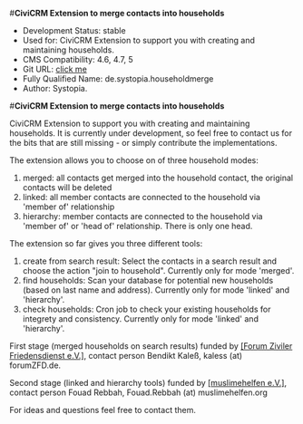 #**CiviCRM Extension to merge contacts into households**


- Development Status: stable
- Used for: CiviCRM Extension to support you with creating and maintaining households.
- CMS Compatibility: 4.6, 4.7, 5
- Git URL: [click me](https://github.com/systopia/de.systopia.householdmerge)
- Fully Qualified Name: de.systopia.householdmerge
- Author: Systopia.


#**CiviCRM Extension to merge contacts into households**

CiviCRM Extension to support you with creating and maintaining households. It is currently under development, so feel free to contact us for the bits that are still missing - or simply contribute the implementations.

The extension allows you to choose on of three household modes:

1. merged: all contacts get merged into the household contact, the original contacts will be deleted
2. linked: all member contacts are connected to the household via 'member of' relationship
3. hierarchy: member contacts are connected to the household via 'member of' or 'head of' relationship. There is only one head.

The extension so far gives you three different tools:

1. create from search result: Select the contacts in a search result and choose the action "join to household". Currently only for mode 'merged'.
2. find households: Scan your database for potential new households (based on last name and address). Currently only for mode 'linked' and 'hierarchy'.
3. check households: Cron job to check your existing households for integrety and consistency. Currently only for mode 'linked' and 'hierarchy'.

First stage (merged households on search results) funded by [[Forum Ziviler Friedensdienst e.V.]](http://www.forumzfd.de/), contact person Bendikt Kaleß, kaless (at) forumZFD.de.

Second stage (linked and hierarchy tools) funded by [[muslimehelfen e.V.]](https://www.muslimehelfen.org/), contact person Fouad Rebbah, Fouad.Rebbah (at) muslimehelfen.org

For ideas and questions feel free to contact them.
